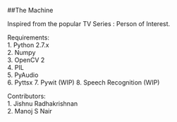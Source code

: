 ##The Machine

Inspired from the popular TV Series : Person of Interest.

Requirements:  
	1. Python 2.7.x  
	2. Numpy  
	3. OpenCV 2  
	4. PIL  
	5. PyAudio  
	6. Pyttsx
	7. Pywit (WIP)
	8. Speech Recognition (WIP)
	  
Contributors:  
	1. Jishnu Radhakrishnan  
	2. Manoj S Nair  
	